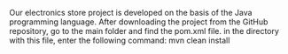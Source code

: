 Our electronics store project is developed on the basis of the Java programming language. After downloading the project from the GitHub repository, go to the main folder and find the pom.xml file. in the directory with this file, enter the following command: mvn clean install
